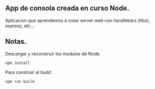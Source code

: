 ## App de consola creada en curso Node.

Aplicacion que aprendemos a crear server web con handlebars (hbs), express, etc...


## Notas.
Descargar y reconstruir los modulos de Node.

```
npm install
```

Para construir el build:
```
npm run build
```